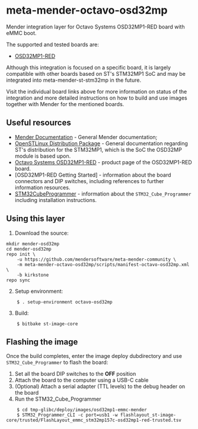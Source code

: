 # meta-mender-octavo-osd32mp

Mender integration layer for Octavo Systems OSD32MP1-RED board with eMMC boot.

The supported and tested boards are:
 
- [OSD32MP1-RED](https://octavosystems.com/octavo_products/osd32mp1-red/)

Although this integration is focused on a specific board, it is largely
compatible with other boards based on ST's STM32MP1 SoC and may be integrated
into meta-mender-st-stm32mp in the future.

Visit the individual board links above for more information on status of the
integration and more detailed instructions on how to build and use images
together with Mender for the mentioned boards.

## Useful resources

- [Mender Documentation](https://docs.mender.io/) - General Mender documentation;
- [OpenSTLinux Distribution Package](https://wiki.st.com/stm32mpu/wiki/STM32MP1_Distribution_Package) -
General documentation regarding ST's distribution for the STM32MP1, which is
the SoC the OSD32MP module is based upon.
- [Octavo Systems OSD32MP1-RED](https://octavosystems.com/octavo_products/osd32mp1-red/) -
product page of the OSD32MP1-RED board.
- [OSD32MP1-RED Getting Started] - information about the board connectors and
DIP switches, including references to further information resources.
- [STM32CubeProgrammer](https://wiki.st.com/stm32mpu/wiki/STM32CubeProgrammer) -
information about the `STM32_Cube_Programmer` including installation instructions.



## Using this layer

1. Download the source:

```
mkdir mender-osd32mp
cd mender-osd32mp
repo init \
    -u https://github.com/mendersoftware/meta-mender-community \
    -m meta-mender-octavo-osd32mp/scripts/manifest-octavo-osd32mp.xml \
    -b kirkstone
repo sync
```

2. Setup environment:

```
    $ . setup-environment octavo-osd32mp
```

3. Build:

```
    $ bitbake st-image-core
```

## Flashing the image

Once the build completes, enter the image deploy dubdirectory and use `STM32_Cube_Programmer`
to flash the board:

1. Set all the board DIP switches to the **OFF** position
2. Attach the board to the computer using a USB-C cable
3. (Optional) Attach a serial adapter (TTL levels) to the debug header on the board
4. Run the STM32_Cube_Programmer
```
    $ cd tmp-glibc/deploy/images/osd32mp1-emmc-mender
    $ STM32_Programmer_CLI -c port=usb1 -w flashlayout_st-image-core/trusted/FlashLayout_emmc_stm32mp157c-osd32mp1-red-trusted.tsv
```

